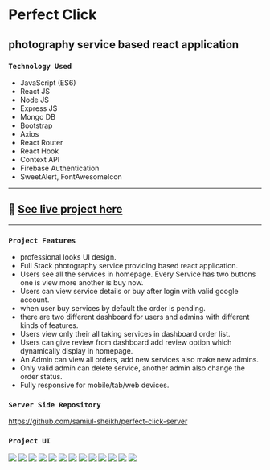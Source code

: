 # Perfect Click
## photography service based react application

### `Technology Used`
- JavaScript (ES6)
- React JS
- Node JS
- Express JS
- Mongo DB
- Bootstrap
- Axios
- React Router
- React Hook
- Context API
- Firebase Authentication
- SweetAlert, FontAwesomeIcon
---
## :link: [See live project here](https://perfect-click-bd.web.app/)

---
### `Project Features`
- professional looks UI design.
- Full Stack photography service providing based react application.
- Users see all the services in homepage. Every Service has two buttons one is view more another is buy now.
- Users can view service details or buy after login with valid google account.
- when user buy services by default the order is pending.
- there are two different dashboard for users and admins with different kinds of features.
- Users view only their all taking services in dashboard order list.
- Users can give review from dashboard add review option which dynamically display in homepage.
- An Admin can view all orders, add new services also make new admins.
- Only valid admin can delete service, another admin also change the order status.
- Fully responsive for mobile/tab/web devices.

### `Server Side Repository`
https://github.com/samiul-sheikh/perfect-click-server

### `Project UI`
<img src="./src/images/project_ui/homepage.png">
<img src="./src/images/project_ui/homepageTabView.png">
<img src="./src/images/project_ui/imageGallery.png">
<img src="./src/images/project_ui/services.png">
<img src="./src/images/project_ui/adminDashboard.png">
<img src="./src/images/project_ui/allOrderList.PNG">
<img src="./src/images/project_ui/addService.PNG">
<img src="./src/images/project_ui/manageService.PNG">
<img src="./src/images/project_ui/makeAdmin.PNG">
<img src="./src/images/project_ui/adminList.PNG">
<img src="./src/images/project_ui/userDashboard.png">
<img src="./src/images/project_ui/testimonial.png">
<img src="./src/images/project_ui/orderList.PNG">

